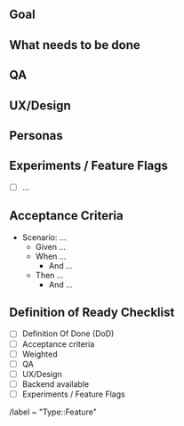 <!---
Please read this!

The Definition of Ready (DoR) can be found at https://developers.minds.com/docs/handbook/how-we-work/#definition-of-ready-dor

Before opening a new issue, make sure to search for keywords in the issues
filtered by the "Type::Feature" label and verify the feature you're about to submit isn't a duplicate.
--->

## Goal

<!---
Clearly outline the goal of the issue and why we are doing it
--->

## What needs to be done

<!---
Clearly detail what needs to be done to achieve the goal set out above
--->

## QA

<!---
Consideration is given to how the issue will be demoed and tested prior to being deployed
--->

## UX/Design

<!---
Sufficient wireframes have been presented and understood by the development team. Full mockups are not required and re-usable components are encouraged.
--->

## Personas

<!---
Who does this user impact and why (optional)
--->

## Experiments / Feature Flags

<!---
Experiments are not required, but it should be made clear if one is expected. If experiments are required, the hypothesis should be outlined.
--->

- [ ] ...

## Acceptance Criteria

<!--
Everyone should be able to understand what is expected to be delivered
--->

- Scenario: ...
  - Given ...
  - When ...
    - And ...
  - Then ...
    - And ...

## Definition of Ready Checklist

- [ ] Definition Of Done (DoD)
- [ ] Acceptance criteria
- [ ] Weighted
- [ ] QA
- [ ] UX/Design
- [ ] Backend available
- [ ] Experiments / Feature Flags

/label ~ "Type::Feature"
